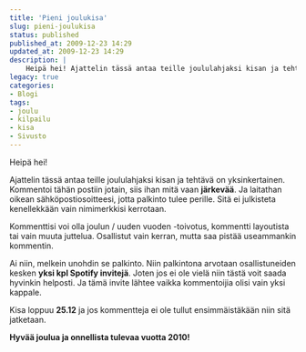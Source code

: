 ```yaml
---
title: 'Pieni joulukisa'
slug: pieni-joulukisa
status: published
published_at: 2009-12-23 14:29
updated_at: 2009-12-23 14:29
description: |
    Heipä hei! Ajattelin tässä antaa teille joululahjaksi kisan ja tehtävä on yksinkertainen. Kommentoi tähän postiin jotain, siis ihan mitä vaan järkevää. Ja laitathan oikean sähköpostiosoitteesi, jotta palkinto tulee perille. Sitä ei julkisteta kenellekkään vain nimimerkkisi kerrotaan. Kommenttisi voi olla joulun / uuden vuoden -toivotus, kommentti layoutista tai vain muuta juttelua. Osallistut vain kerran, mutta saa… Jatka lukemista Pieni joulukisa
legacy: true
categories:
- Blogi
tags:
- joulu
- kilpailu
- kisa
- Sivusto
---
```


<p>Heipä hei!</p>
<p>Ajattelin tässä antaa teille joululahjaksi kisan ja tehtävä on yksinkertainen. Kommentoi tähän postiin jotain, siis ihan mitä vaan <strong>järkevää</strong>. Ja laitathan oikean sähköpostiosoitteesi, jotta palkinto tulee perille. Sitä ei julkisteta kenellekkään vain nimimerkkisi kerrotaan.</p>
<p>Kommenttisi voi olla joulun / uuden vuoden -toivotus, kommentti layoutista tai vain muuta juttelua. Osallistut vain kerran, mutta saa pistää useammankin kommentin.</p>
<p>Ai niin, melkein unohdin se palkinto. Niin palkintona arvotaan osallistuneiden kesken <strong>yksi kpl Spotify invitejä</strong>. Joten jos ei ole vielä niin tästä voit saada hyvinkin helposti. Ja tämä invite lähtee vaikka kommentoijia olisi vain yksi kappale.</p>
<p>Kisa loppuu <strong>25.12</strong> ja jos kommentteja ei ole tullut ensimmäistäkään niin sitä jatketaan.</p>
<p><strong>Hyvää joulua ja onnellista tulevaa vuotta 2010!</strong></p>